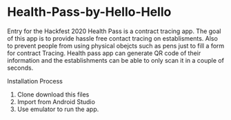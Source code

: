 # Health-Pass-by-Hello-Hello
Entry for the Hackfest 2020
Health Pass is a contract tracing app. The goal of this app is to provide hassle free contact tracing on establisments. Also to prevent people from using physical obejcts such as pens just to fill a form for contract Tracing. Health pass app can generate QR code of their information and the establishments can be able to only scan it in a couple of seconds.

Installation Process
1. Clone download this files
2. Import from Android Studio
3. Use emulator to run the app.
